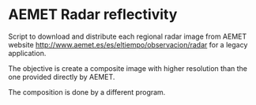 # AEMET Radar reflectivity

Script to download and distribute each regional radar image from AEMET website <http://www.aemet.es/es/eltiempo/observacion/radar> for a legacy application.

The objective is create a composite image with higher resolution than the one provided directly by AEMET.

The composition is done by a different program.